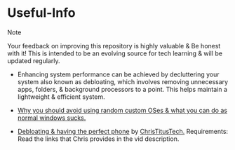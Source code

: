 # Useful-Info

> [!NOTE]
Your feedback on improving this repository is highly valuable & Be honest with it! This is intended to be an evolving source for tech learning & will be updated regularly.

- Enhancing system performance can be achieved by decluttering your system also known as debloating, which involves removing unnecessary apps, folders, & background processors to a point. This helps maintain a lightweight & efficient system.

- [Why you should avoid using random custom OSes & what you can do as normal windows sucks.](avoid-customos-link.md)

- [Debloating & having the perfect phone](https://youtu.be/MFbXFG2xDJI?si=1Dh7paiS4QnOl4OZ) by [ChrisTitusTech.](https://youtube.com/ChrisTitusTech) Requirements: Read the links that Chris provides in the vid description.



















